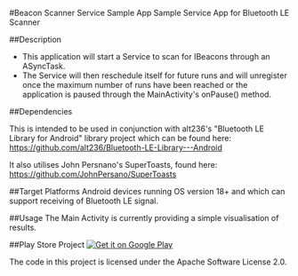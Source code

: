 #Beacon Scanner Service Sample App
Sample Service App for Bluetooth LE Scanner

##Description
- This application will start a Service to scan for IBeacons through an ASyncTask. 
- The Service will then reschedule itself for future runs and will unregister once the maximum number of runs have been reached or the application is paused through the MainActivity's onPause() method.

##Dependencies

This is intended to be used in conjunction with alt236's "Bluetooth LE Library for Android" library project which can be found here:
https://github.com/alt236/Bluetooth-LE-Library---Android

It also utilises John Persnano's SuperToasts, found here:
https://github.com/JohnPersano/SuperToasts

##Target Platforms
Android devices running OS version 18+ and which can support receiving of Bluetooth LE signal.

##Usage
The Main Activity is currently providing a simple visualisation of results.

##Play Store Project
[![Get it on Google Play](http://www.android.com/images/brand/get_it_on_play_logo_small.png)](https://play.google.com/store/apps/details?id=com.michaelfotiadis.ibeaconscanner)

The code in this project is licensed under the Apache Software License 2.0.
